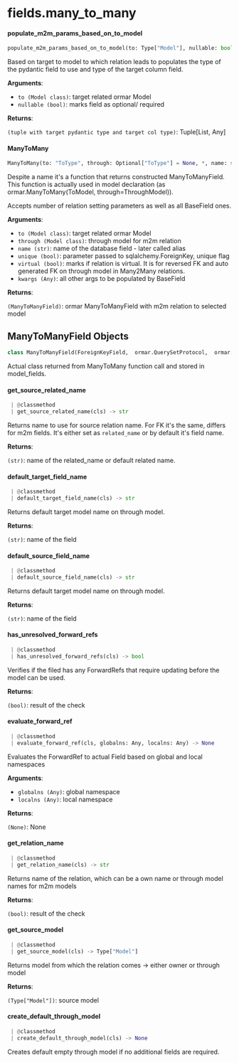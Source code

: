 <a name="fields.many_to_many"></a>
# fields.many\_to\_many

<a name="fields.many_to_many.populate_m2m_params_based_on_to_model"></a>
#### populate\_m2m\_params\_based\_on\_to\_model

```python
populate_m2m_params_based_on_to_model(to: Type["Model"], nullable: bool) -> Tuple[Any, Any]
```

Based on target to model to which relation leads to populates the type of the
pydantic field to use and type of the target column field.

**Arguments**:

- `to (Model class)`: target related ormar Model
- `nullable (bool)`: marks field as optional/ required

**Returns**:

`(tuple with target pydantic type and target col type)`: Tuple[List, Any]

<a name="fields.many_to_many.ManyToMany"></a>
#### ManyToMany

```python
ManyToMany(to: "ToType", through: Optional["ToType"] = None, *, name: str = None, unique: bool = False, virtual: bool = False, **kwargs: Any, ,) -> Any
```

Despite a name it's a function that returns constructed ManyToManyField.
This function is actually used in model declaration
(as ormar.ManyToMany(ToModel, through=ThroughModel)).

Accepts number of relation setting parameters as well as all BaseField ones.

**Arguments**:

- `to (Model class)`: target related ormar Model
- `through (Model class)`: through model for m2m relation
- `name (str)`: name of the database field - later called alias
- `unique (bool)`: parameter passed to sqlalchemy.ForeignKey, unique flag
- `virtual (bool)`: marks if relation is virtual.
It is for reversed FK and auto generated FK on through model in Many2Many relations.
- `kwargs (Any)`: all other args to be populated by BaseField

**Returns**:

`(ManyToManyField)`: ormar ManyToManyField with m2m relation to selected model

<a name="fields.many_to_many.ManyToManyField"></a>
## ManyToManyField Objects

```python
class ManyToManyField(ForeignKeyField,  ormar.QuerySetProtocol,  ormar.RelationProtocol)
```

Actual class returned from ManyToMany function call and stored in model_fields.

<a name="fields.many_to_many.ManyToManyField.get_source_related_name"></a>
#### get\_source\_related\_name

```python
 | @classmethod
 | get_source_related_name(cls) -> str
```

Returns name to use for source relation name.
For FK it's the same, differs for m2m fields.
It's either set as `related_name` or by default it's field name.

**Returns**:

`(str)`: name of the related_name or default related name.

<a name="fields.many_to_many.ManyToManyField.default_target_field_name"></a>
#### default\_target\_field\_name

```python
 | @classmethod
 | default_target_field_name(cls) -> str
```

Returns default target model name on through model.

**Returns**:

`(str)`: name of the field

<a name="fields.many_to_many.ManyToManyField.default_source_field_name"></a>
#### default\_source\_field\_name

```python
 | @classmethod
 | default_source_field_name(cls) -> str
```

Returns default target model name on through model.

**Returns**:

`(str)`: name of the field

<a name="fields.many_to_many.ManyToManyField.has_unresolved_forward_refs"></a>
#### has\_unresolved\_forward\_refs

```python
 | @classmethod
 | has_unresolved_forward_refs(cls) -> bool
```

Verifies if the filed has any ForwardRefs that require updating before the
model can be used.

**Returns**:

`(bool)`: result of the check

<a name="fields.many_to_many.ManyToManyField.evaluate_forward_ref"></a>
#### evaluate\_forward\_ref

```python
 | @classmethod
 | evaluate_forward_ref(cls, globalns: Any, localns: Any) -> None
```

Evaluates the ForwardRef to actual Field based on global and local namespaces

**Arguments**:

- `globalns (Any)`: global namespace
- `localns (Any)`: local namespace

**Returns**:

`(None)`: None

<a name="fields.many_to_many.ManyToManyField.get_relation_name"></a>
#### get\_relation\_name

```python
 | @classmethod
 | get_relation_name(cls) -> str
```

Returns name of the relation, which can be a own name or through model
names for m2m models

**Returns**:

`(bool)`: result of the check

<a name="fields.many_to_many.ManyToManyField.get_source_model"></a>
#### get\_source\_model

```python
 | @classmethod
 | get_source_model(cls) -> Type["Model"]
```

Returns model from which the relation comes -> either owner or through model

**Returns**:

`(Type["Model"])`: source model

<a name="fields.many_to_many.ManyToManyField.create_default_through_model"></a>
#### create\_default\_through\_model

```python
 | @classmethod
 | create_default_through_model(cls) -> None
```

Creates default empty through model if no additional fields are required.

